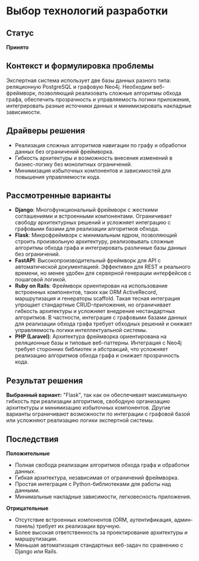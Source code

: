 # Выбор технологий разработки

## Статус
**Принято**

## Контекст и формулировка проблемы
Экспертная система использует две базы данных разного типа: реляционную PostgreSQL и графовую Neo4j. Необходим веб-фреймворк, позволяющий реализовать сложные алгоритмы обхода графа, обеспечить прозрачность и управляемость логики приложения, интегрировать разные источники данных и минимизировать накладные зависимости.

## Драйверы решения
- Реализация сложных алгоритмов навигации по графу и обработки данных без ограничений фреймворка.  
- Гибкость архитектуры и возможность внесения изменений в бизнес-логику без монолитных ограничений. 
- Минимизация избыточных компонентов и зависимостей для повышения управляемости кода.  

## Рассмотренные варианты
- **Django**: Многофункциональный фреймворк с жесткими соглашениями и встроенными компонентами. Ограничивает свободу архитектурных решений и усложняет интеграцию с графовыми базами для реализации алгоритмов обхода.  
- **Flask**: Микрофреймворк с минимальным ядром, позволяющий строить произвольную архитектуру, реализовывать сложные алгоритмы обхода графа и интегрировать различные базы данных без ограничений.  
- **FastAPI**: Высокопроизводительный фреймворк для API с автоматической документацией. Эффективен для REST и реального времени, но менее удобен для серверной генерации интерфейсов с пошаговой логикой.  
- **Ruby on Rails**:  Фреймворк ориентирован на использование встроенных компонентов, таких как ORM ActiveRecord, маршрутизация и генераторы scaffold. Такая тесная интеграция упрощает стандартные CRUD-приложения, но ограничивает гибкость архитектуры и усложняет внедрение нестандартных алгоритмов. В частности, интеграция с графовыми базами данных для реализации обхода графа требует обходных решений и снижает управляемость логики интеллектуальной системы.
- **PHP (Laravel)**: Архитектура фреймворка ориентирована на реляционные базы и типовые веб-паттерны. Интеграция с Neo4j требует сторонних библиотек и абстракций, что усложняет реализацию алгоритмов обхода графа и снижает прозрачность кода. 

## Результат решения
**Выбранный вариант:** "Flask", так как он обеспечивает максимальную гибкость при реализации алгоритмов, свободную организацию архитектуры и минимизацию избыточных компонентов. Другие варианты ограничивают возможности по интеграции с графовой базой или усложняют реализацию логики экспертной системы.

## Последствия

**Положительные**
- Полная свобода реализации алгоритмов обхода графа и обработки данных.  
- Гибкая архитектура, независимая от ограничений фреймворка.  
- Простая интеграция с Python-библиотеками для работы над данными.  
- Минимальные накладные зависимости, легковесность приложения.  

**Отрицательные**
- Отсутствие встроенных компонентов (ORM, аутентификация, админ-панель) требует их реализации вручную.  
- Более высокая ответственность за проектирование архитектуры и маршрутизации.  
- Меньшая автоматизация стандартных веб-задач по сравнению с Django или Rails.
